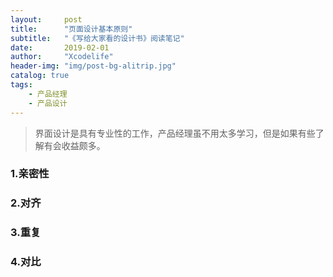 ```yaml
---
layout:     post
title:      "页面设计基本原则"
subtitle:   "《写给大家看的设计书》阅读笔记"
date:       2019-02-01
author:     "Xcodelife"
header-img: "img/post-bg-alitrip.jpg"
catalog: true
tags:
    - 产品经理
    - 产品设计
---
```

> 界面设计是具有专业性的工作，产品经理虽不用太多学习，但是如果有些了解有会收益颇多。

### 1.亲密性



### 2.对齐



### 3.重复



### 4.对比












